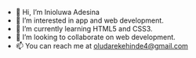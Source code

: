 - 👋 Hi, I’m Inioluwa Adesina
- 👀 I’m interested in app and web development.
- 🌱 I’m currently learning HTML5 and CSS3.
- 💞️ I’m looking to collaborate on web development.
- 📫 You can reach me at oludarekehinde4@gmail.com

<!---
OludareGo/OludareGo is a ✨ special ✨ repository because its `README.md` (this file) appears on your GitHub profile.
You can click the Preview link to take a look at your changes.
--->
